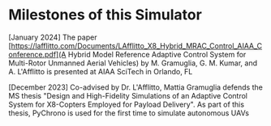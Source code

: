 # Milestones of this Simulator

[January 2024] The paper [https://lafflitto.com/Documents/LAfflitto_X8_Hybrid_MRAC_Control_AIAA_Conference.pdf](A Hybrid Model Reference Adaptive Control System for Multi-Rotor Unmanned Aerial Vehicles) by M. Gramuglia, G. M. Kumar, and A. L'Afflitto is presented at AIAA SciTech in Orlando, FL

[December 2023] Co-advised by Dr. L'Afflitto, Mattia Gramuglia defends the MS thesis "Design and High-Fidelity Simulations of an Adaptive Control System for X8-Copters Employed for Payload Delivery". As part of this thesis, PyChrono is used for the first time to simulate autonomous UAVs

